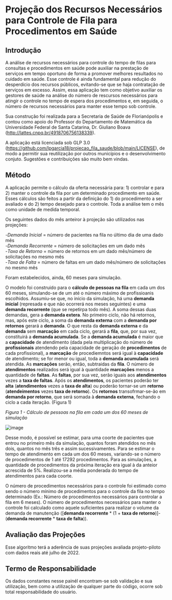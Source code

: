 # Projeção dos Recursos Necessários para Controle de Fila para Procedimentos em Saúde

## Introdução
A análise de recursos necessários para controle do tempo de filas para consultas e procedimentos em saúde pode auxiliar na prestação de serviços em tempo oportuno de forma a promover melhores resultados no cuidado em saúde. Esse controle é ainda fundamental para redução do desperdício dos recursos públicos, evitando-se que se haja contratação de serviços em excesso. Assim, essa aplicação tem como objetivo auxiliar os gestores de saúde na análise do número de rescursos necessários para atingir o controle no tempo de espera dos procedimentos e, em seguida, o número de recursos necessários para manter esse tempo sob controle. 

Sua construção foi realizada para a Secretaria de Saúde de Florianópolis e contou como apoio do Professor do Departamento de Matemática da Universidade Federal de Santa Catarina, Dr. Giuliano Boava (http://lattes.cnpq.br/4918706756138339).

A aplicação está licenciada sob GLP 3.0 (https://github.com/lpgarcia18/projecao_fila_saude/blob/main/LICENSE), de modo a permitir sua reutilização por outros municípios e o desenvolvimento conjuto. Sugestões e contribuições são muito bem vindas.

## Método
A aplicação permite o cálculo da oferta necessária para: 1) controlar e para 2) manter o controle da fila por um determinado procedimento em saúde. Esses cálculos são feitos a partir da definição do 1) do procedimento a ser avaliado e do 2) tempo desejado para o controle. Toda a análise tem o mês como unidade de medida temporal.

Os seguintes dados do mês anteiror à projeção são utilizados nas projeções:

-_Demanda Inicial_ = número de pacientes na fila no último dia de uma dado mês<br />
-_Demanda Recorrente_ = número de solicitações em um dado mês<br />
-_Taxa de Retorno_  = número de retornos em um dado mês/número de solicitações no mesmo mês<br />
-_Taxa de Falta_  = número de faltas em um dado mês/número de solicitações no mesmo mês<br />

Foram estabelecidos, ainda, 60 meses para simulação.

O modelo foi construido para o **cálculo de pessoas na fila** em cada um dos 60 meses, simulando-se de um até o número máximo de profissioanis escolhidos. Assumiu-se que, no início da simulação, há uma **demanda inicial** (represada e que não ocorrerá nos meses seguintes) e uma **demanda recorrente** (que se repetirpa todo mês). A soma dessas duas demandas, gera a **demanda extera**. No primeiro ciclo, não há retornos, mas, após este ciclo, a soma da **demanda externa** com a **demanda por retornos** gerará a **demanda**. O que resta da **demanda externa** e da **demanda** sem **marcação** em cada ciclo, gerará a **fila**, que, por sua vez, constituirá a **demanda acumulada**. Se a **demanda acumulada** é maior que a **capacidade** de atendimento (dada pela multiplicação do número de **profissionais** atendendo pela capacidade de geração de **procedimentos** de cada profissional), a **marcação** de procediemntos será igual à **capacidade** de atendimento; se for menor ou igual, toda a **demanda acumulada** será atendida. As **marcações** serão, então, subtraidas da **fila**.  O número de **atendimentos** realizados será igual à quantidade **marcações** menos a quantidade de **faltas**.  As **faltas**, por sua vez, serão iguais aos **atendimentos** vezes a **taxa de faltas**. Após os **atendimentos**, os pacientes poderão ter **alta** (**atendimentos** vezes a **taxa de alta**) ou poderão tornar-se um **retorno** (**atendeimentos** vezes **taxa de retorno**). Os **retornos** transofrmar-se-ão em **demanda por retorno**, que será somada à **demanda externa**, fechando o ciclo a cada iteração. (Figura 1)

_Figura 1 - Cálculo de pessoas na fila em cada um dos 60 meses de simulação_

![image](https://user-images.githubusercontent.com/21002844/151802592-b35b5597-8fa9-43b4-bfb4-4fb7d9f2c8da.png)

Desse modo, é possível se estimar, para uma coorte de pacientes que entrou no primeiro mês da simulação, quantos foram atendidos no mês dois, quantos no mês três e assim sucessivamentes. Para se estimar o tempo de atendimento em cada um dos 60 meses, variando-se o número de procedimentos de 1 até 17292 procedimentos. Para as simulações, a quantidade de procedimentos da próxima iteração era igual à da anteior acrescida de 5%. Realizou-se a média ponderada do tempo de atendimentos para cada coorte.

O número de procedimentos necessários para o controle foi estimado como sendo o número mínimo de procedimentos para o controle da fila no tempo determinado (Ex.: Número de procedimentos necessários para controlar a fila em 6 meses). O número de procedimentos necessários para manter o controle foi calculado como aquele suficientes para realizar o volume da demanda de manutenção ([**demanda recorrente** * (1 + **taxa de retorno**)]-(**demanda recorrente** * **taxa de falta**)).

## Avaliação das Projeções

Esse algoritmo terá a aderência de suas projeções avaliada projeto-piloto com dados reais até julho de 2022. 

## Termo de Responsabilidade

Os dados constantes nesse painél encontram-se sob validação e sua utilização, bem como a utilização de qualquer parte do código, ocorre sob total responsabilidade do usuário.



